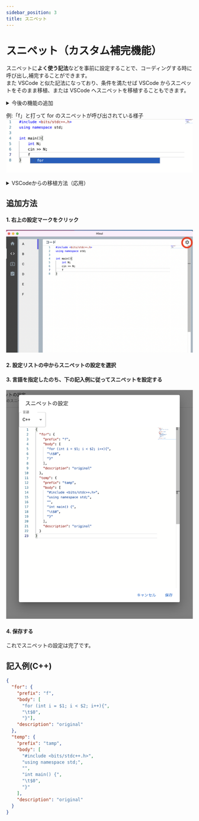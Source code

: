 ```yaml
---
sidebar_position: 3
title: スニペット
---
```


# スニペット（カスタム補完機能）

スニペットに**よく使う記法**などを事前に設定することで、コーディングする時に呼び出し,補完することができます。  
また VSCode と似た記法になっており、条件を満たせば VSCode からスニペットをそのまま移植、または VSCode へスニペットを移植することもできます。

<details>
  <summary>今後の機能の追加</summary>
  今後 VSCode と全く同じ記法が使えるようにする予定です。
  <br />
  また、簡単に設定できるようなツールも提供予定です<br/>
  言語のエラー表示などにも対応予定です
</details>

例:「f」と打って for のスニペットが呼び出されている様子
![img](./assets/snippet1.png)

<details>
  <summary>VSCodeからの移植方法（応用）</summary>
  VSCodeのスニペットは"JSON with Comments"という記法で書かれています。これはJSONにコメント等を追加したものです。
  コメントを削除することで、JSONの記法となり、Hisuiにスニペットを移植することができます。
</details>

## 追加方法

#### 1. 右上の設定マークをクリック

![img](./assets/snippet2.png)

#### 2. 設定リストの中からスニペットの設定を選択

#### 3. 言語を指定したのち、下の記入例に従ってスニペットを設定する

![img](./assets/snippet3.png)

#### 4. 保存する

これでスニペットの設定は完了です。

## 記入例(C++)

<!-- prettier-ignore -->
```json
{
  "for": {
    "prefix": "f",
    "body": [
      "for (int i = $1; i < $2; i++){",
      "\t$0",
      "}"],
    "description": "original"
  },
  "temp": {
    "prefix": "tamp",
    "body": [
      "#include <bits/stdc++.h>",
      "using namespace std;",
      "",
      "int main() {",
      "\t$0",
      "}"
    ],
    "description": "original"
  }
}
```
